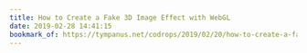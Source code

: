 ```yaml
---
title: How to Create a Fake 3D Image Effect with WebGL
date: 2019-02-28 14:41:15
bookmark_of: https://tympanus.net/codrops/2019/02/20/how-to-create-a-fake-3d-image-effect-with-webgl/
---
```

